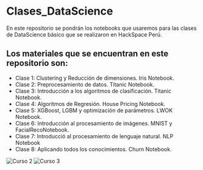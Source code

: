 # Clases_DataScience
En este repositorio se pondrán los notebooks que usaremos para las clases de DataScience básico que se realizaron en HackSpace Perú. 

## Los materiales que se encuentran en este repositorio son: 

- Clase 1: Clustering y Reducción de dimensiones. Iris Notebook. 
- Clase 2: Preprocesamiento de datos. Titanic Notebook.
- Clase 3: Introducción a los algoritmos de clasificación. Titanic Notebook. 
- Clase 4: Algoritmos de Regresión. House Pricing Notebook.
- Clase 5: XGBoost, LGBM y optimización de parámetros. LWOK Notebook.
- Clase 6: Introducción al procesamiento de imágenes. MNIST y FacialRecoNotebook.
- Clase 7: Introducció al procesamiento de lenguaje natural. NLP Notebook
- Clase 8: Aplicando todos los conocimientos. Churn Notebook.

![Curso 2](https://i.ibb.co/PTKk05H/Whats-App-Image-2020-03-14-at-5-42-44-PM.jpg)
![Curso 3](https://i.ibb.co/Fqc8sYL/clases-analytics.jpg)
